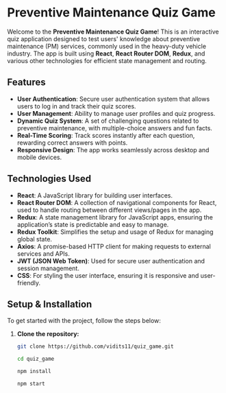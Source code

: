 # Preventive Maintenance Quiz Game

Welcome to the **Preventive Maintenance Quiz Game**! This is an interactive quiz application designed to test users' knowledge about preventive maintenance (PM) services, commonly used in the heavy-duty vehicle industry. The app is built using **React**, **React Router DOM**, **Redux**, and various other technologies for efficient state management and routing.

## Features

- **User Authentication**: Secure user authentication system that allows users to log in and track their quiz scores.
- **User Management**: Ability to manage user profiles and quiz progress.
- **Dynamic Quiz System**: A set of challenging questions related to preventive maintenance, with multiple-choice answers and fun facts.
- **Real-Time Scoring**: Track scores instantly after each question, rewarding correct answers with points.
- **Responsive Design**: The app works seamlessly across desktop and mobile devices.

## Technologies Used

- **React**: A JavaScript library for building user interfaces.
- **React Router DOM**: A collection of navigational components for React, used to handle routing between different views/pages in the app.
- **Redux**: A state management library for JavaScript apps, ensuring the application’s state is predictable and easy to manage.
- **Redux Toolkit**: Simplifies the setup and usage of Redux for managing global state.
- **Axios**: A promise-based HTTP client for making requests to external services and APIs.
- **JWT (JSON Web Token)**: Used for secure user authentication and session management.
- **CSS**: For styling the user interface, ensuring it is responsive and user-friendly.

## Setup & Installation

To get started with the project, follow the steps below:

1. **Clone the repository:**
   ```bash
   git clone https://github.com/vidits11/quiz_game.git
   ```
   ```bash
   cd quiz_game
   ```
   ```bash
   npm install
   ```
   ```bash
   npm start
   ```

